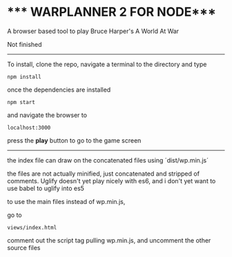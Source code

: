 *** WARPLANNER 2 FOR NODE***
============================

A browser based tool to play Bruce Harper's A World At War

Not finished
____________

To install, clone the repo, navigate a terminal to the directory and type 

`npm install`

once the dependencies are installed

`npm start`

and navigate the browser to

`localhost:3000`

press the **play** button to go to the game screen

--------------------------------------------------

the index file can draw on the concatenated files using 
´dist/wp.min.js´

the files are not actually minified, just concatenated and stripped of comments. 
Uglify doesn't yet play nicely with es6, and i don't yet want to use babel to uglify into es5

to use the main files instead of wp.min.js,

go to 

`views/index.html`

comment out the script tag pulling wp.min.js, and uncomment the other source files


